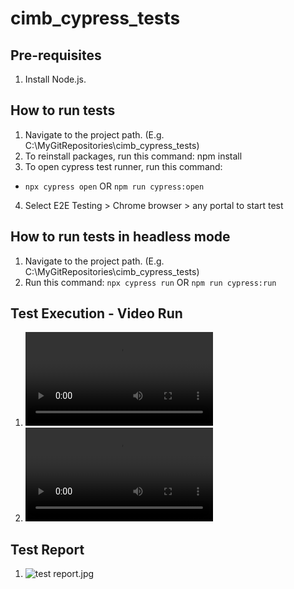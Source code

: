# cimb_cypress_tests

## Pre-requisites
1. Install Node.js. 


## How to run tests
1. Navigate to the project path. (E.g. C:\MyGitRepositories\cimb_cypress_tests)
2. To reinstall packages, run this command: npm install
3. To open cypress test runner, run this command:
* ```npx cypress open```
OR
```npm run cypress:open```
4. Select E2E Testing > Chrome browser > any portal to start test


## How to run tests in headless mode
1. Navigate to the project path. (E.g. C:\MyGitRepositories\cimb_cypress_tests)
2. Run this command: 
```npx cypress run```
OR
```npm run cypress:run```

## Test Execution - Video Run
1. ![deals.feature.mp4](https://github.com/cheongsy/cimb_cypress_tests/tree/main/cypress/videos/cimb-MY/deals.feature.mp4)
2. ![tools.feature.mp4](https://github.com/cheongsy/cimb_cypress_tests/tree/main/cypress/videos/cimb-SG/tools.feature.mp4)

## Test Report
1. ![test report.jpg](https://github.com/cheongsy/cimb_cypress_tests/test%20report.jpg)
